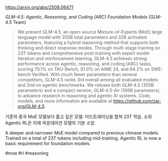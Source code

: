 https://arxiv.org/abs/2508.06471

*GLM-4.5: Agentic, Reasoning, and Coding (ARC) Foundation Models* (GLM-4.5 Team)

> We present GLM-4.5, an open-source Mixture-of-Experts (MoE) large language model with 355B total parameters and 32B activated parameters, featuring a hybrid reasoning method that supports both thinking and direct response modes. Through multi-stage training on 23T tokens and comprehensive post-training with expert model iteration and reinforcement learning, GLM-4.5 achieves strong performance across agentic, reasoning, and coding (ARC) tasks, scoring 70.1% on TAU-Bench, 91.0% on AIME 24, and 64.2% on SWE-bench Verified. With much fewer parameters than several competitors, GLM-4.5 ranks 3rd overall among all evaluated models and 2nd on agentic benchmarks. We release both GLM-4.5 (355B parameters) and a compact version, GLM-4.5-Air (106B parameters), to advance research in reasoning and agentic AI systems. Code, models, and more information are available at https://github.com/zai-org/GLM-4.5.

기존의 중국 MoE 모델보다 좁고 깊은 모델. 미드트레이닝을 합쳐 23T 학습. 소위 Agentic RL은 이제 파운데이션 모델의 기본 소양.

A deeper and narrower MoE model compared to previous chinese models. Trained on a total of 23T tokens including mid-training. Agentic RL is now a basic requirement for foundation models.

#moe #rl #reasoning 